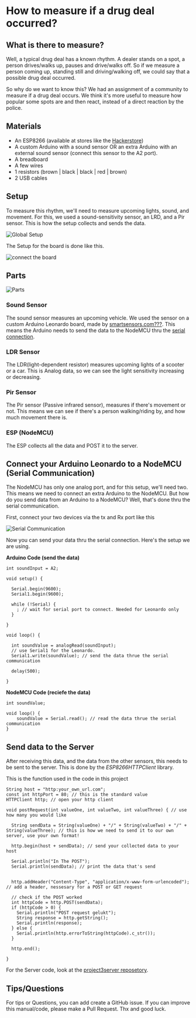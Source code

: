 # How to measure if a drug deal occurred?

## What is there to measure?
Well, a typical drug deal has a known rhythm. A dealer stands on a spot, a person drives/walks up, pauses and drive/walks off. So if we measure a person coming up, standing still and driving/walking off, we could say that a possible drug deal occurred.

So why do we want to know this? We had an assignment of a community to measure if a drug deal occurs. We think it's more useful to measure how popular some spots are and then react, instead of a direct reaction by the police. 

## Materials
* An ESP8266 (available at stores like the [Hackerstore](http://www.hackerstore.nl/))
* A custom Arduino with a sound sensor OR an extra Arduino with an external sound sensor (connect this sensor to the A2 port).
* A breadboard
* A few wires
* 1 resistors (brown | black | black | red | brown) 
* 2 USB cables

## Setup
To measure this rhythm, we'll need to measure upcoming lights, sound, and movement. For this, we used a sound-sensitivity sensor, an LRD, and a Pir sensor. This is how the setup collects and sends the data.

![Global Setup](https://github.com/MartijnNieuwenhuizen/Internet_of_Things/blob/master/images/final-assignment-global-setup.jpg "Global Setup")

The Setup for the board is done like this.

![connect the board](https://github.com/MartijnNieuwenhuizen/Internet_of_Things/blob/master/images/final-assignment-setup.jpg "connect the board")

## Parts
![Parts](https://github.com/MartijnNieuwenhuizen/Internet_of_Things/blob/master/images/final-assignment-parts.jpg "Parts")

### Sound Sensor
The sound sensor measures an upcoming vehicle. We used the sensor on a custom Arduino Leonardo board, made by [smartsensors.com???](www.smart.nl). This means the Arduino needs to send the data to the NodeMCU thru the [serial connection](#serial-connection).

### LDR Sensor
The LDR(light-dependent resistor) measures upcoming lights of a scooter or a car. This is Analog data, so we can see the light sensitivity increasing or decreasing.

### Pir Sensor
The Pir sensor (Passive infrared sensor), measures if there's movement or not. This means we can see if there's a person walking/riding by, and how much movement there is. 

### ESP (NodeMCU)
The ESP collects all the data and POST it to the server.


## Connect your Arduino Leonardo to a NodeMCU (Serial Communication)
The NodeMCU has only one analog port, and for this setup, we'll need two. This means we need to connect an extra Arduino to the NodeMCU. But how do you send data from an Arduino to a NodeMCU? Well, that's done thru the serial communication. 

First, connect your two devices via the tx and Rx port like this

![Serial Communication](https://github.com/MartijnNieuwenhuizen/Internet_of_Things/blob/master/images/final-assignment-serial-communication.jpg "Serial Communication")

Now you can send your data thru the serial connection. Here's the setup we are using.

**Arduino Code (send the data)**

```
int soundInput = A2;

void setup() {

  Serial.begin(9600);
  Serial1.begin(9600);

  while (!Serial) {
    ; // wait for serial port to connect. Needed for Leonardo only
  }
    
}

void loop() {

  int soundValue = analogRead(soundInput);
  // use Serial1 for the Leonardo. 
  Serial1.write(soundValue); // send the data thrue the serial communication

  delay(500);
      
}
```

**NodeMCU Code (reciefe the data)**

```
int soundValue;

void loop() {
    soundValue = Serial.read(); // read the data thrue the serial communication
}
```

## Send data to the Server
After receiving this data, and the data from the other sensors, this needs to be sent to the server. This is done by the *ESP8266HTTPClient* library.

This is the function used in the code in this project

```
String host = "http:your_own_url.com";
const int httpPort = 80; // this is the standard value
HTTPClient http; // open your http client

void postRequest(int valueOne, int valueTwo, int valueThree) { // use how many you would like

  String sendData = String(valueOne) + "/" + String(valueTwo) + "/" + String(valueThree); // this is how we need to send it to our own server, use your own format!
  
  http.begin(host + sendData); // send your collected data to your host

  Serial.println("In The POST");
  Serial.println(sendData); // print the data that's send
  
  
  http.addHeader("Content-Type", "application/x-www-form-urlencoded"); // add a header, nessesary for a POST or GET request

  // check if the POST worked
  int httpCode = http.POST(sendData); 
  if (httpCode > 0) {
    Serial.println("POST request gelukt");
    String response = http.getString();
    Serial.println(response);
  } else {
    Serial.println(http.errorToString(httpCode).c_str());
  }

  http.end();
    
}
```

For the Server code, look at the [project3server reposetory](https://github.com/LeanderVanBaekel/project3server).

## Tips/Questions
For tips or Questions, you can add create a GitHub issue. If you can improve this manual/code, please make a Pull Request. Thx and good luck.